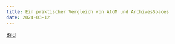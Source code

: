 ```yaml
---
title: Ein praktischer Vergleich von AtoM und ArchivesSpaces 
date: 2024-03-12
---
```


[Bild](https://github.com/martinahediger/bain_lerntagebuch/blob/549a14d0932947be917e9d01e708da91e2f40c46/_posts/Pasted%20image%2020240326145057.png)
